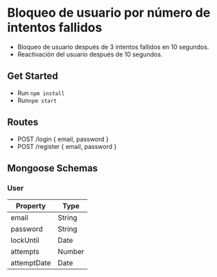 # Bloqueo de usuario por número de intentos fallidos 
 - Bloqueo de usuario después de 3 intentos fallidos en 10 segundos.
- Reactivación del usuario después de 10 segundos.


## Get Started
 - Run  `npm install`
 - Run`npm start`
## Routes
 - POST /login { email, password }
 - POST /register { email, password }

## Mongoose Schemas

###  User
| Property  | Type |
| ------------- | ------------- |
| email  | String  |
| password  | String  |
| lockUntil  | Date  |
| attempts  | Number  |
| attemptDate  | Date  |




